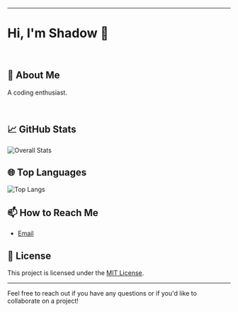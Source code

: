 <hr>

# Hi, I'm Shadow 👋

<br>

## 🚀 About Me

A coding enthusiast.


<br>



## 📈 GitHub Stats

![Overall Stats](https://github-readme-stats.vercel.app/api?username=Shadow-X-Phantom&count_private=true&show_icons=true&hide=contribs&theme=dracula)



## 🌐 Top Languages

![Top Langs](https://github-readme-stats.vercel.app/api/top-langs/?username=Shadow-X-Phantom&layout=compact&theme=dracula)

## 📫 How to Reach Me

- [Email](mailto:sh4dowxph4ntom@gmail.com)


## 📄 License

This project is licensed under the [MIT License](LICENSE).

---

Feel free to reach out if you have any questions or if you'd like to collaborate on a project!
